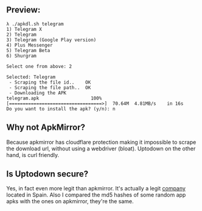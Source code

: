 ## Preview:
```
λ ./apkdl.sh telegram
1) Telegram X
2) Telegram
3) Telegram (Google Play version)
4) Plus Messenger
5) Telegram Beta
6) Shurgram

Select one from above: 2

Selected: Telegram
 - Scraping the file id..    OK
 - Scraping the file path..  OK
 - Downloading the APK
telegram.apk                   100%[==================================>]  70.64M  4.81MB/s    in 16s     
Do you want to install the apk? (y/n): n
```

## Why not ApkMirror?
Because apkmirror has cloudflare protection making it impossible to scrape the download url, without using a webdriver (bloat).
Uptodown on the other hand, is curl friendly.

## Is Uptodown secure?
Yes, in fact even more legit than apkmirror. It's actually a legit [company](https://www.linkedin.com/company/uptodown/) located in Spain. Also I compared the md5 hashes of some random app apks with the ones on apkmirror, they're the same.
